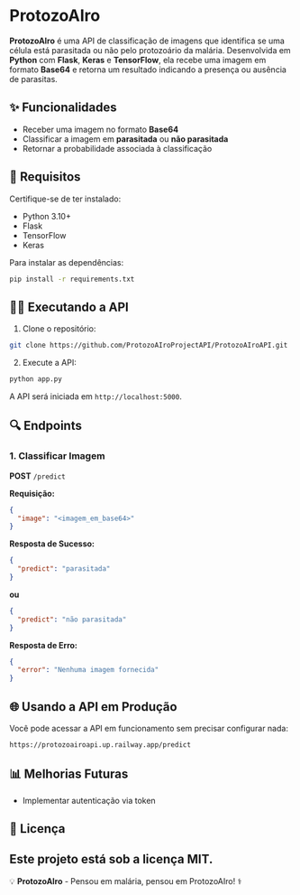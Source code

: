 # ProtozoAIro

**ProtozoAIro** é uma API de classificação de imagens que identifica se uma célula está parasitada ou não pelo protozoário da malária. Desenvolvida em **Python** com **Flask**, **Keras** e **TensorFlow**, ela recebe uma imagem em formato **Base64** e retorna um resultado indicando a presença ou ausência de parasitas.

## ✨ Funcionalidades

- Receber uma imagem no formato **Base64**
- Classificar a imagem em **parasitada** ou **não parasitada**
- Retornar a probabilidade associada à classificação

## 👤 Requisitos

Certifique-se de ter instalado:

- Python 3.10+
- Flask
- TensorFlow
- Keras

Para instalar as dependências:

```bash
pip install -r requirements.txt
```

## 🚶‍♂️ Executando a API

1. Clone o repositório:

```bash
git clone https://github.com/ProtozoAIroProjectAPI/ProtozoAIroAPI.git
```

2. Execute a API:

```bash
python app.py
```

A API será iniciada em `http://localhost:5000`.

## 🔍 Endpoints

### 1. **Classificar Imagem**

**POST** `/predict`

**Requisição:**

```json
{
  "image": "<imagem_em_base64>"
}
```

**Resposta de Sucesso:**

```json
{
  "predict": "parasitada"
}
```
**ou**

```json
{
  "predict": "não parasitada"
}
```

**Resposta de Erro:**

```json
{
  "error": "Nenhuma imagem fornecida"
}
```

## 🌐 Usando a API em Produção

Você pode acessar a API em funcionamento sem precisar configurar nada:

```bash
https://protozoairoapi.up.railway.app/predict
```

## 📊 Melhorias Futuras
- Implementar autenticação via token

## 📍 Licença

Este projeto está sob a licença **MIT**.
---

💡 **ProtozoAIro** - Pensou em malária, pensou em ProtozoAIro! ⚕️

